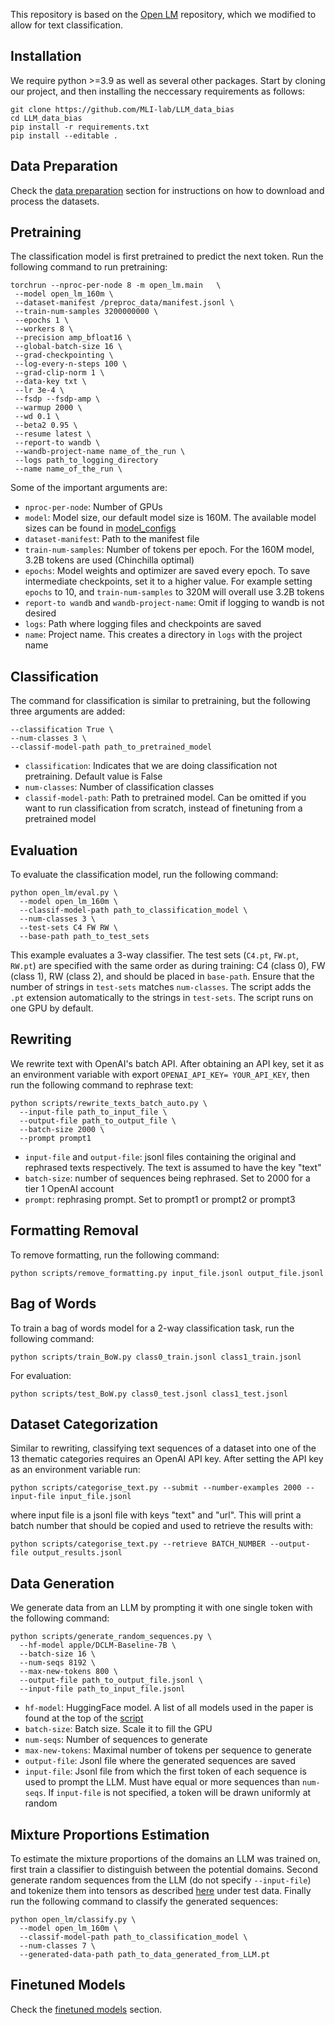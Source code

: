 This repository is based on the [Open LM](https://github.com/mlfoundations/open_lm) repository, which we modified to allow for text classification. 

## Installation
We require python >=3.9 as well as several other packages. Start by cloning our project, and then installing the neccessary requirements as follows:

```
git clone https://github.com/MLI-lab/LLM_data_bias
cd LLM_data_bias
pip install -r requirements.txt
pip install --editable .
```

## Data Preparation

Check the [data preparation](https://github.com/MLI-lab/LLM_data_bias/tree/main/data_preparation) section for instructions on how to download and process the datasets.

## Pretraining

The classification model is first pretrained to predict the next token. Run the following command to run pretraining: 

```
torchrun --nproc-per-node 8 -m open_lm.main   \
 --model open_lm_160m \
 --dataset-manifest /preproc_data/manifest.jsonl \
 --train-num-samples 3200000000 \
 --epochs 1 \
 --workers 8 \
 --precision amp_bfloat16 \
 --global-batch-size 16 \
 --grad-checkpointing \
 --log-every-n-steps 100 \
 --grad-clip-norm 1 \
 --data-key txt \
 --lr 3e-4 \
 --fsdp --fsdp-amp \
 --warmup 2000 \
 --wd 0.1 \
 --beta2 0.95 \
 --resume latest \
 --report-to wandb \
 --wandb-project-name name_of_the_run \
 --logs path_to_logging_directory
 --name name_of_the_run \
```

Some of the important arguments are:

- `nproc-per-node`: Number of GPUs
- `model`: Model size, our default model size is 160M. The available model sizes can be found in [model_configs](https://github.com/MLI-lab/LLM_data_bias/tree/main/open_lm/model_configs)
- `dataset-manifest`: Path to the manifest file
- `train-num-samples`: Number of tokens per epoch. For the 160M model, 3.2B tokens are used (Chinchilla optimal)
- `epochs`: Model weights and optimizer are saved every epoch. To save intermediate checkpoints, set it to a higher value. For example setting `epochs` to 10, and `train-num-samples` to 320M will overall use 3.2B tokens
- `report-to wandb` and `wandb-project-name`: Omit if logging to wandb is not desired
- `logs`: Path where logging files and checkpoints are saved
- `name`: Project name. This creates a directory in `logs` with the project name


## Classification

The command for classification is similar to pretraining, but the following three arguments are added:

```
--classification True \
--num-classes 3 \
--classif-model-path path_to_pretrained_model
```

- `classification`: Indicates that we are doing classification not pretraining. Default value is False
- `num-classes`: Number of classification classes
- `classif-model-path`: Path to pretrained model. Can be omitted if you want to run classification from scratch, instead of finetuning from a pretrained model

## Evaluation

To evaluate the classification model, run the following command:

```
python open_lm/eval.py \
  --model open_lm_160m \
  --classif-model-path path_to_classification_model \
  --num-classes 3 \
  --test-sets C4 FW RW \
  --base-path path_to_test_sets
```

This example evaluates a 3-way classifier. The test sets (`C4.pt`, `FW.pt`, `RW.pt`) are specified with the same order as during training: C4 (class 0), FW (class 1), RW (class 2), and should be placed in `base-path`. Ensure that the number of strings in `test-sets` matches `num-classes`. The script adds the `.pt` extension automatically to the strings in `test-sets`. The script runs on one GPU by default.  


## Rewriting

We rewrite text with OpenAI's batch API. After obtaining an API key, set it as an environment variable with export `OPENAI_API_KEY= YOUR_API_KEY`, then run the following command to rephrase text:  

```
python scripts/rewrite_texts_batch_auto.py \
  --input-file path_to_input_file \
  --output-file path_to_output_file \
  --batch-size 2000 \
  --prompt prompt1
```

- `input-file` and `output-file`: jsonl files containing the original and rephrased texts respectively. The text is assumed to have the key "text"
- `batch-size`: number of sequences being rephrased. Set to 2000 for a tier 1 OpenAI account
- `prompt`: rephrasing prompt. Set to prompt1 or prompt2 or prompt3

## Formatting Removal

To remove formatting, run the following command:

```
python scripts/remove_formatting.py input_file.jsonl output_file.jsonl
```

## Bag of Words

To train a bag of words model for a 2-way classification task, run the following command:

```
python scripts/train_BoW.py class0_train.jsonl class1_train.jsonl
```

For evaluation:

```
python scripts/test_BoW.py class0_test.jsonl class1_test.jsonl
```

## Dataset Categorization

Similar to rewriting, classifying text sequences of a dataset into one of the 13 thematic categories requires an OpenAI API key. After setting the API key as an environment variable run:

```
python scripts/categorise_text.py --submit --number-examples 2000 --input-file input_file.jsonl
```

where input file is a jsonl file with keys "text" and "url". This will print a batch number that should be copied and used to retrieve the results with: 

```
python scripts/categorise_text.py --retrieve BATCH_NUMBER --output-file output_results.jsonl
```

## Data Generation

We generate data from an LLM by prompting it with one single token with the following command: 

```
python scripts/generate_random_sequences.py \
  --hf-model apple/DCLM-Baseline-7B \
  --batch-size 16 \
  --num-seqs 8192 \
  --max-new-tokens 800 \
  --output-file path_to_output_file.jsonl \
  --input-file path_to_input_file.jsonl
```

- `hf-model`: HuggingFace model. A list of all models used in the paper is found at the top of the [script](https://github.com/MLI-lab/LLM_data_bias/blob/main/scripts/generate_random_sequences.py)
- `batch-size`: Batch size. Scale it to fill the GPU
- `num-seqs`: Number of sequences to generate
- `max-new-tokens`: Maximal number of tokens per sequence to generate
- `output-file`: Jsonl file where the generated sequences are saved
- `input-file`: Jsonl file from which the first token of each sequence is used to prompt the LLM. Must have equal or more sequences than `num-seqs`. If `input-file` is not specified, a token will be drawn uniformly at random

## Mixture Proportions Estimation

To estimate the mixture proportions of the domains an LLM was trained on, first train a classifier to distinguish between the potential domains. Second generate random sequences from the LLM (do not specify `--input-file`) and tokenize them into tensors as described [here](https://github.com/MLI-lab/LLM_data_bias/tree/main/data_preparation) under test data. Finally run the following command to classify the generated sequences:

```
python open_lm/classify.py \
  --model open_lm_160m \
  --classif-model-path path_to_classification_model \
  --num-classes 7 \
  --generated-data-path path_to_data_generated_from_LLM.pt
```

## Finetuned Models

Check the [finetuned models](https://github.com/MLI-lab/LLM_data_bias/tree/main/finetuned_models) section.
